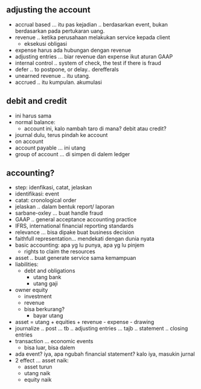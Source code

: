 ## adjusting the account
- accrual based ... itu pas kejadian .. berdasarkan event, bukan berdasarkan pada pertukaran uang.
- revenue .. ketika perusahaan melakukan service kepada client
  - eksekusi obligasi
- expense harus ada hubungan dengan revenue
- adjusting entries ... biar revenue dan expense ikut aturan GAAP
- internal control .. system of check, the test if there is fraud
- defer .. to postpone, or delay.. derefferals
- unearned revenue .. itu utang.
- accrued .. itu kumpulan. akumulasi

## debit and credit
- ini harus sama
- normal balance:
  - account ini, kalo nambah taro di mana? debit atau credit?
- journal dulu, terus pindah ke account
- on account
- account payable ... ini utang
- group of account ... di simpen di dalem ledger



## accounting?

- step: idenfikasi, catat, jelaskan
- identifikasi: event
- catat: cronological order
- jelaskan .. dalam bentuk report/ laporan
- sarbane-oxley ... buat handle fraud
- GAAP .. general acceptance accounting practice
- IFRS, international financial reporting standards
- relevance ... bisa dipake buat business decision
- faithfull representation... mendekati dengan dunia nyata
- basic accounting: apa yg lu punya, apa yg lu pinjem
  - rights to claim the resources
- asset .. buat generate service sama kemampuan
- liabilities:
  - debt and obligations
    - utang bank
    - utang gaji
- owner equity
  - investment
  - revenue
  - bisa berkurang?
    - bayar utang
- asset = utang + equities + revenue - expense - drawing
- journalize .. post ... tb .. adjusting entries ... tajb .. statement .. closing entries
- transaction ... economic events
  - bisa luar, bisa dalem
- ada event? iya, apa ngubah financial statement? kalo iya, masukin jurnal
- 2 effect ... asset naik:
  - asset turun
  - utang naik
  - equity naik
